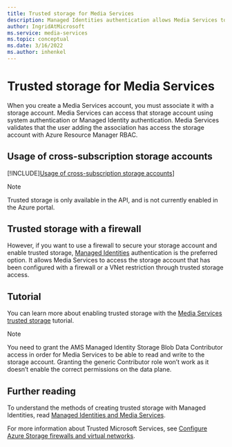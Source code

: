 ```yaml
---
title: Trusted storage for Media Services
description: Managed Identities authentication allows Media Services to access the storage account that has been configured with a firewall or a VNet restriction through trusted storage access.
author: IngridAtMicrosoft
ms.service: media-services
ms.topic: conceptual
ms.date: 3/16/2022
ms.author: inhenkel
---
```


# Trusted storage for Media Services

When you create a Media Services account, you must associate it with a storage account. Media Services can access that storage account using system authentication or Managed Identity authentication. Media Services validates that the user adding the association has access the storage account with Azure Resource Manager RBAC.

## Usage of cross-subscription storage accounts

[!INCLUDE][Usage of cross-subscription storage accounts](./includes/note-account-storage-same-subscription.md)]

>[!NOTE]
>Trusted storage is only available in the API, and is not currently enabled in the Azure portal.

## Trusted storage with a firewall

However, if you want to use a firewall to secure your storage account and enable trusted storage, [Managed Identities](concept-managed-identities.md) authentication is the preferred option. It allows Media Services to access the storage account that has been configured with a firewall or a VNet restriction through trusted storage access.

## Tutorial

You can learn more about enabling trusted storage with the [Media Services trusted storage](security-trusted-storage-rest-tutorial.md) tutorial.

> [!NOTE]
> You need to grant the AMS Managed Identity Storage Blob Data Contributor access in order for Media Services to be able to read and write to the storage account.  Granting the generic Contributor role won’t work as it doesn’t enable the correct permissions on the data plane.

## Further reading

To understand the methods of creating trusted storage with Managed Identities, read [Managed Identities and Media Services](concept-managed-identities.md).

For more information about Trusted Microsoft Services, see [Configure Azure Storage firewalls and virtual networks](https://docs.microsoft.com/storage/common/storage-network-security.md#trusted-microsoft-services).
